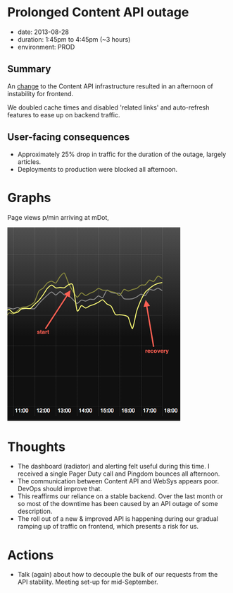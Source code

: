 # Prolonged Content API outage 

- date: 2013-08-28
- duration: 1:45pm to 4:45pm (~3 hours)
- environment: PROD

## Summary

An [change](https://sites.google.com/a/guardian.co.uk/digital-incident-management/) to the Content API infrastructure resulted in an afternoon of instability for frontend.

We doubled cache times and disabled 'related links' and auto-refresh features to ease up on backend traffic.

## User-facing consequences

- Approximately 25% drop in traffic for the duration of the outage, largely articles.
- Deployments to production were blocked all afternoon.

# Graphs

Page views p/min arriving at mDot, 

![](images/outage-2013-08-28.png)

# Thoughts

- The dashboard (radiator) and alerting felt useful during this time. I received a single Pager Duty call and Pingdom bounces all afternoon.
- The communication between Content API and WebSys appears poor. DevOps should improve that. 
- This reaffirms our reliance on a stable backend. Over the last month or so most of the downtime has been caused by an API outage of some description. 
- The roll out of a new & improved API is happening during our gradual ramping up of traffic on frontend, which presents a risk for us.

# Actions 

- Talk (again) about how to decouple the bulk of our requests from the API stability. Meeting set-up for mid-September.
